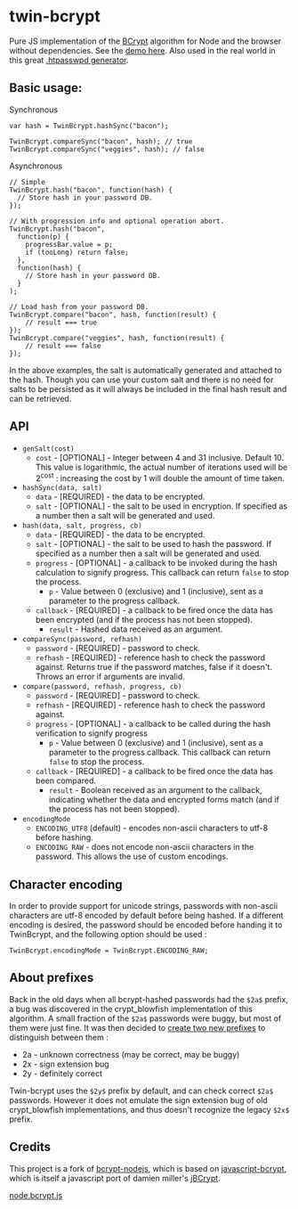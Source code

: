 twin-bcrypt
===========

Pure JS implementation of the [BCrypt](https://en.wikipedia.org/wiki/Bcrypt) algorithm for Node and the browser without dependencies.
See the [demo here](http://fpirsch.github.io/twin-bcrypt/). Also used in the real world in this great [.htpasswpd generator](http://aspirine.org/htpasswd_en.html).


## Basic usage:
Synchronous
```
var hash = TwinBcrypt.hashSync("bacon");

TwinBcrypt.compareSync("bacon", hash); // true
TwinBcrypt.compareSync("veggies", hash); // false
```

Asynchronous
```
// Simple
TwinBcrypt.hash("bacon", function(hash) {
  // Store hash in your password DB.
});

// With progression info and optional operation abort.
TwinBcrypt.hash("bacon",
  function(p) {
    progressBar.value = p;
    if (tooLong) return false;
  },
  function(hash) {
    // Store hash in your password DB.
  }
);

// Load hash from your password DB.
TwinBcrypt.compare("bacon", hash, function(result) {
    // result === true
});
TwinBcrypt.compare("veggies", hash, function(result) {
    // result === false
});
```

In the above examples, the salt is automatically generated and attached to the hash.
Though you can use your custom salt and there is no need for salts to be persisted as it will always be included in the final hash result and can be retrieved.


## API
* `genSalt(cost)`
    * `cost` - [OPTIONAL] - Integer between 4 and 31 inclusive. Default 10. This value is logarithmic, the actual number of iterations used will be 2<sup>cost</sup> : increasing the cost by 1 will double the amount of time taken.
* `hashSync(data, salt)`
    * `data` - [REQUIRED] - the data to be encrypted.
    * `salt` - [OPTIONAL] - the salt to be used in encryption. If specified as a number then a salt will be generated and used.
* `hash(data, salt, progress, cb)`
    * `data` - [REQUIRED] - the data to be encrypted.
    * `salt` - [OPTIONAL] - the salt to be used to hash the password. If specified as a number then a salt will be generated and used.
    * `progress` - [OPTIONAL] - a callback to be invoked during the hash calculation to signify progress. This callback can return `false` to stop the process.
        * `p` - Value between 0 (exclusive) and 1 (inclusive), sent as a parameter to the progress callback.
    * `callback` - [REQUIRED] - a callback to be fired once the data has been encrypted (and if the process has not been stopped).
        * `result` - Hashed data received as an argument.
* `compareSync(password, refhash)`
    * `password` - [REQUIRED] - password to check.
    * `refhash` - [REQUIRED] - reference hash to check the password against.
    Returns true if the password matches, false if it doesn't. Throws an error if arguments are invalid.
* `compare(password, refhash, progress, cb)`
    * `password` - [REQUIRED] - password to check.
    * `refhash` - [REQUIRED] - reference hash to check the password against.
    * `progress` - [OPTIONAL] - a callback to be called during the hash verification to signify progress
        * `p` - Value between 0 (exclusive) and 1 (inclusive), sent as a parameter to the progress callback. This callback can return `false` to stop the process.
    * `callback` - [REQUIRED] - a callback to be fired once the data has been compared.
        * `result` - Boolean received as an argument to the callback, indicating whether the data and encrypted forms match (and if the process has not been stopped).
* `encodingMode`
    * `ENCODING_UTF8` (default) - encodes non-ascii characters to utf-8 before hashing.
    * `ENCODING_RAW` - does not encode non-ascii characters in the password. This allows the use of custom encodings.


## Character encoding
In order to provide support for unicode strings, passwords with non-ascii characters are utf-8 encoded by default before being hashed.
If a different encoding is desired, the password should be encoded before handing it to TwinBcrypt, and the following option should
be used :

`TwinBcrypt.encodingMode = TwinBcrypt.ENCODING_RAW;`


## About prefixes
Back in the old days when all bcrypt-hashed passwords had the `$2a$` prefix, a bug was discovered in the crypt_blowfish implementation of this algorithm.
A small fraction of the `$2a$` passwords were buggy, but most of them were just fine. It was then decided to
[create two new prefixes](http://www.openwall.com/lists/oss-security/2011/06/21/16) to distinguish between them :

  * 2a - unknown correctness (may be correct, may be buggy)
  * 2x - sign extension bug
  * 2y - definitely correct

Twin-bcrypt uses the `$2y$` prefix by default, and can check correct `$2a$` passwords.
However it does not emulate the sign extension bug of old crypt_blowfish implementations, and thus doesn't recognize the legacy `$2x$` prefix.


## Credits
This project is a fork of [bcrypt-nodejs](https://github.com/shaneGirish/bcrypt-nodejs), which is based on [javascript-bcrypt](https://code.google.com/p/javascript-bcrypt/), which is itself a
javascript port of damien miller's [jBCrypt](https://code.google.com/p/jbcrypt/).

[node.bcrypt.js](https://github.com/ncb000gt/node.bcrypt.js.git)
